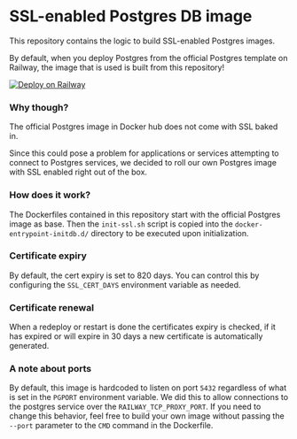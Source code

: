 # SSL-enabled Postgres DB image

This repository contains the logic to build SSL-enabled Postgres images.

By default, when you deploy Postgres from the official Postgres template on Railway, the image that is used is built from this repository!

[![Deploy on Railway](https://railway.app/button.svg)](https://railway.app/template/postgres)

### Why though?

The official Postgres image in Docker hub does not come with SSL baked in.

Since this could pose a problem for applications or services attempting to connect to Postgres services, we decided to roll our own Postgres image with SSL enabled right out of the box.

### How does it work?

The Dockerfiles contained in this repository start with the official Postgres image as base.  Then the `init-ssl.sh` script is copied into the `docker-entrypoint-initdb.d/` directory to be executed upon initialization.

### Certificate expiry
By default, the cert expiry is set to 820 days. You can control this by configuring the `SSL_CERT_DAYS` environment variable as needed.

### Certificate renewal
When a redeploy or restart is done the certificates expiry is checked, if it has expired or will expire in 30 days a new certificate is automatically generated.

### A note about ports

By default, this image is hardcoded to listen on port `5432` regardless of what is set in the `PGPORT` environment variable.  We did this to allow connections to the postgres service over the `RAILWAY_TCP_PROXY_PORT`.  If you need to change this behavior, feel free to build your own image without passing the `--port` parameter to the `CMD` command in the Dockerfile.